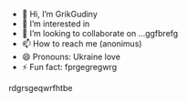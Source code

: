 - 👋 Hi, I’m GrikGudiny
- 👀 I’m interested in
- 💞️ I’m looking to collaborate on ...ggfbrefg
- 📫 How to reach me (anonimus)
- 😄 Pronouns: Ukraine love 
- ⚡ Fun fact: fprgegregwrg
<!---bgfnytresgea
GrikGudiny/GrikGudiny is a ✨ special ✨ repository because its `README.md` (this file) appears on your GitHub profile.
You can click the Preview link to take a look at your changes.
--->rdgrsgeqwrfhtbe
